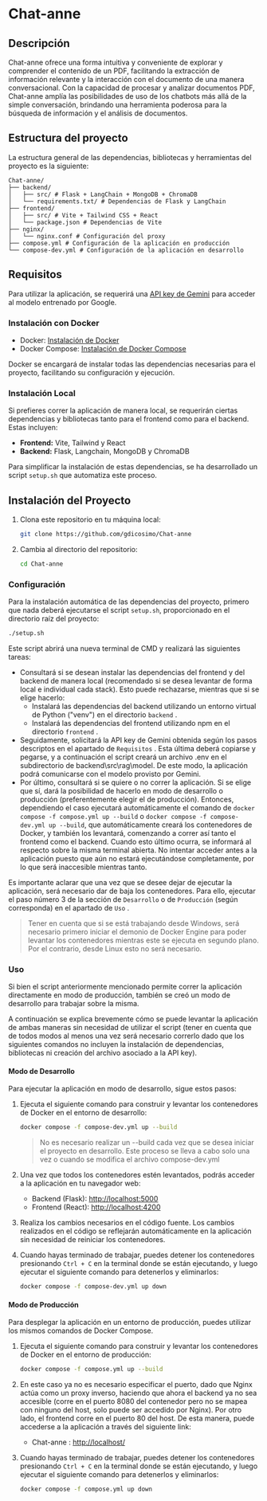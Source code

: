 # Chat-anne

## Descripción

Chat-anne ofrece una forma intuitiva y conveniente de explorar y comprender el contenido de un PDF, facilitando la extracción de información relevante y la interacción con el documento de una manera conversacional. Con la capacidad de procesar y analizar documentos PDF, Chat-anne amplía las posibilidades de uso de los chatbots más allá de la simple conversación, brindando una herramienta poderosa para la búsqueda de información y el análisis de documentos.

## Estructura del proyecto

La estructura general de las dependencias, bibliotecas y herramientas del proyecto es la siguiente:

~~~
Chat-anne/
├── backend/
│   ├── src/ # Flask + LangChain + MongoDB + ChromaDB
│   └── requirements.txt/ # Dependencias de Flask y LangChain
├── frontend/
│   ├── src/ # Vite + Tailwind CSS + React
│   └── package.json # Dependencias de Vite
├── nginx/
│   └── nginx.conf # Configuración del proxy
├── compose.yml # Configuración de la aplicación en producción
└── compose-dev.yml # Configuración de la aplicación en desarrollo
~~~

## Requisitos

Para utilizar la aplicación, se requerirá una [API key de Gemini](https://aistudio.google.com/app/u/0/apikey) para acceder al modelo entrenado por Google.

### Instalación con Docker

- Docker: [Instalación de Docker](https://docs.docker.com/get-docker/)
- Docker Compose: [Instalación de Docker Compose](https://docs.docker.com/compose/install/)

Docker se encargará de instalar todas las dependencias necesarias para el proyecto, facilitando su configuración y ejecución.

### Instalación Local

Si prefieres correr la aplicación de manera local, se requerirán ciertas dependencias y bibliotecas tanto para el frontend como para el backend. Estas incluyen:

- **Frontend:** Vite, Tailwind y React
- **Backend:** Flask, Langchain, MongoDB y ChromaDB

Para simplificar la instalación de estas dependencias, se ha desarrollado un script `setup.sh` que automatiza este proceso.

## Instalación del Proyecto

1. Clona este repositorio en tu máquina local:

   ```bash
   git clone https://github.com/gdicosimo/Chat-anne
   ```

2. Cambia al directorio del repositorio:

   ```bash
   cd Chat-anne
   ```

### Configuración

Para la instalación automática de las dependencias del proyecto, primero que nada deberá ejecutarse el script `setup.sh`, proporcionado en el directorio raíz del proyecto:

```bash
./setup.sh
```

Este script abrirá una nueva terminal de CMD y realizará las siguientes tareas:

- Consultará si se desean instalar las dependencias del frontend y del backend de manera local (recomendado si se desea levantar de forma local e individual cada stack). Esto puede rechazarse, mientras que si se elige hacerlo:
  - Instalará las dependencias del backend utilizando un entorno virtual de Python ("venv") en el directorio `backend` .
  - Instalará las dependencias del frontend utilizando npm en el directorio `frontend` .
- Seguidamente, solicitará la API key de Gemini obtenida según los pasos descriptos en el apartado de `Requisitos` . Esta última deberá copiarse y pegarse, y a continuación el script creará un archivo .env en el subdirectorio de backend\src\rag\model. De este modo, la aplicación podrá comunicarse con el modelo provisto por Gemini.
- Por último, consultará si se quiere o no correr la aplicación. Si se elige que sí, dará la posibilidad de hacerlo en modo de desarrollo o producción (preferentemente elegir el de producción). Entonces, dependiendo el caso ejecutará automáticamente el comando de `docker compose -f compose.yml up --build`  o `docker compose -f compose-dev.yml up --build`, que automáticamente creará los contenedores de Docker, y también los levantará, comenzando a correr así tanto el frontend como el backend. Cuando esto último ocurra, se informará al respecto sobre la misma terminal abierta. No intentar acceder antes a la aplicación puesto que aún no estará ejecutándose completamente, por lo que será inaccesible mientras tanto.

Es importante aclarar que una vez que se desee dejar de ejecutar la aplicación, será necesario dar de baja los contenedores. Para ello, ejecutar el paso número 3 de la sección de `Desarrollo` o de `Producción` (según corresponda) en el apartado de `Uso` .

   > Tener en cuenta que si se está trabajando desde Windows, será necesario primero iniciar el demonio de Docker Engine para poder levantar los contenedores mientras este se ejecuta en segundo plano. Por el contrario, desde Linux esto no será necesario.

### Uso

Si bien el script anteriormente mencionado permite correr la aplicación directamente en modo de producción, también se creó un modo de desarrollo para trabajar sobre la misma.

A continuación se explica brevemente cómo se puede levantar la aplicación de ambas maneras sin necesidad de utilizar el script (tener en cuenta que de todos modos al menos una vez será necesario correrlo dado que los siguientes comandos no incluyen la instalación de dependencias, bibliotecas ni creación del archivo asociado a la API key).

#### Modo de Desarrollo

Para ejecutar la aplicación en modo de desarrollo, sigue estos pasos:

1. Ejecuta el siguiente comando para construir y levantar los contenedores de Docker en el entorno de desarrollo:

   ```bash
   docker compose -f compose-dev.yml up --build
   ```

   > No es necesario realizar un --build cada vez que se desea iniciar el proyecto en desarrollo. Este proceso se lleva a cabo solo una vez o cuando se modifica el archivo compose-dev.yml


2. Una vez que todos los contenedores estén levantados, podrás acceder a la aplicación en tu navegador web:

   - Backend (Flask): [http://localhost:5000](http://localhost:5000)
   - Frontend (React): [http://localhost:4200](http://localhost:4200)

3. Realiza los cambios necesarios en el código fuente. Los cambios realizados en el código se reflejarán automáticamente en la aplicación sin necesidad de reiniciar los contenedores.

4. Cuando hayas terminado de trabajar, puedes detener los contenedores presionando `Ctrl + C` en la terminal donde se están ejecutando, y luego ejecutar el siguiente comando para detenerlos y eliminarlos:

   ```bash
   docker compose -f compose-dev.yml up down
   ```

#### Modo de Producción

Para desplegar la aplicación en un entorno de producción, puedes utilizar los mismos comandos de Docker Compose.


1. Ejecuta el siguiente comando para construir y levantar los contenedores de Docker en el entorno de producción:

   ```bash
   docker compose -f compose.yml up --build
   ```

2. En este caso ya no es necesario especificar el puerto, dado que Nginx actúa como un proxy inverso, haciendo que ahora el backend ya no sea accesible (corre en el puerto 8080 del contenedor pero no se mapea con ninguno del host, solo puede ser accedido por Nginx). Por otro lado, el frontend corre en el puerto 80 del host. De esta manera, puede accederse a la aplicación a través del siguiente link:
   - Chat-anne : [http://localhost/](http://localhost/)

3. Cuando hayas terminado de trabajar, puedes detener los contenedores presionando `Ctrl + C` en la terminal donde se están ejecutando, y luego ejecutar el siguiente comando para detenerlos y eliminarlos:

   ```bash
   docker compose -f compose.yml up down
   ```
